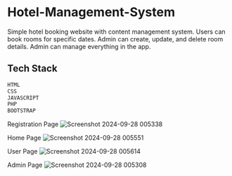 # Hotel-Management-System

Simple hotel booking website with content management system. Users can book rooms for specific dates. Admin can create, update, and delete room details. Admin can manage everything in the app.

## Tech Stack 

```sh
HTML
CSS
JAVASCRIPT
PHP
BOOTSTRAP 
```
Registration Page
![Screenshot 2024-09-28 005338](https://github.com/user-attachments/assets/5d8d9415-02ca-44b5-a3d4-6e94054f14ba)

Home Page 
![Screenshot 2024-09-28 005551](https://github.com/user-attachments/assets/79d459d1-2ed9-4f66-b8b7-c237e162124b)

User Page
![Screenshot 2024-09-28 005614](https://github.com/user-attachments/assets/adf3a767-1591-4518-89ce-ed561c894a59)

Admin Page
![Screenshot 2024-09-28 005308](https://github.com/user-attachments/assets/c74cd895-c425-45e0-a7c7-09d6f2d2afc5)
